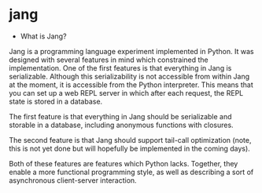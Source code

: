 jang
====

* What is Jang? 

Jang is a programming language experiment implemented in Python.  It was
designed with several features in mind which constrained the implementation.
One of the first features is that everything in Jang is serializable.  Although
this serializability is not accessible from within Jang at the moment, it is
accessible from the Python interpreter.  This means that you can set up a web
REPL server in which after each request, the REPL state is stored in a database.



The first feature is that everything in Jang should be serializable
and storable in a database, including anonymous functions with closures.

The second feature is that Jang should support tail-call optimization (note,
this is not yet done but will hopefully be implemented in the coming days).

Both of these features are features which Python lacks.  Together, they enable a more functional programming style, as well as describing a sort of asynchronous client-server interaction.
